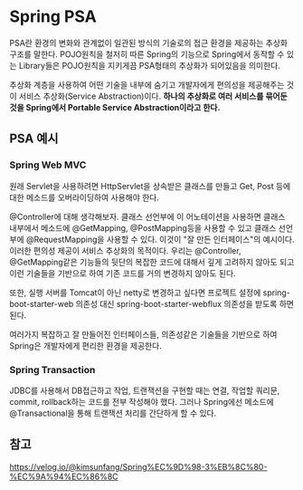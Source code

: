 # Spring PSA


PSA란 환경의 변화와 관계없이 일관된 방식의 기술로의 접근 환경을 제공하는 추상화 구조를 말한다. POJO원칙을 철저히 따른 Spring의 기능으로 Spring에서 동작할 수 있는 Library들은 POJO원칙을 지키게끔 PSA형태의 추상화가 되어있음을 의미한다.

추상화 계층을 사용하여 어떤 기술을 내부에 숨기고 개발자에게 편의성을 제공해주는 것이 서비스 추상화(Service Abstraction)이다. **하나의 추상화로 여러 서비스를 묶어둔 것을 Spring에서 Portable Service Abstraction이라고 한다.**
 
 ## PSA 예시

 ### Spring Web MVC

원래 Servlet을 사용하려면 HttpServlet을 상속받은 클래스를 만들고 Get, Post 등에 대한 메소드를 오버라이딩하여 사용해야 한다.

@Controller에 대해 생각해보자. 클래스 선언부에 이 어노테이션을 사용하면 클래스 내부에서 메소드에 @GetMapping, @PostMapping등을 사용할 수 있고 클래스 선언부에 @RequestMapping을 사용할 수 있다. 이것이 "잘 만든 인터페이스"의 예시이다. 이러한 편의성 제공이 서비스 추상화의 목적이다. 우리는 @Controller, @GetMapping같은 기능들의 뒷단의 복잡한 코드에 대해서 깊게 고려하지 않아도 되고 이런 기술들을 기반으로 하여 기존 코드를 거의 변경하지 않아도 된다.

또한, 실행 서버를 Tomcat이 아닌 netty로 변경하고 싶다면 프로젝트 설정에 spring-boot-starter-web 의존성 대신 spring-boot-starter-webflux 의존성을 받도록 하면 된다.

여러가지 복잡하고 잘 만들어진 인터페이스들, 의존성같은 기술들을 기반으로 하여 Spring은 개발자에게 편리한 환경을 제공한다.

 ### Spring Transaction

JDBC를 사용해서 DB접근하고 작업, 트랜잭션을 구현할 때는 연결, 작업할 쿼리문, commit, rollback하는 코드를 전부 작성해야 했다. 그러나 Spring에선 메소드에 @Transactional을 통해 트랜잭션 처리를 간단하게 할 수 있다.

## 참고

https://velog.io/@kimsunfang/Spring%EC%9D%98-3%EB%8C%80-%EC%9A%94%EC%86%8C

